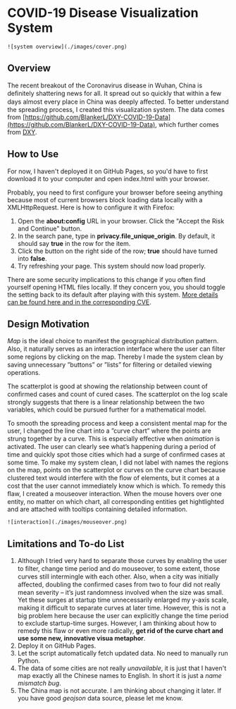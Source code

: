# COVID-19 Disease Visualization System
```
![system overview](./images/cover.png)
```
## Overview

The recent breakout of the Coronavirus disease in Wuhan, China is deﬁnitely shattering news for all. It spread out so quickly that within a few days almost every place in China was deeply aﬀected. To better understand the spreading process, I created this visualization system. The data comes from [https://github.com/BlankerL/DXY-COVID-19-Data](https://github.com/BlankerL/DXY-COVID-19-Data), which further comes from [DXY](https://ncov.dxy.cn/ncovh5/view/pneumonia).
## How to Use
For now, I haven't deployed it on GitHub Pages, so you'd have to first download it to your computer and open index.html with your browser.

Probably, you need to first configure your browser before seeing anything because most of current browsers block loading data locally with a XMLHttpRequest. Here is how to configure it with Firefox:

1. Open the **about:config** URL in your browser. Click the "Accept the Risk and Continue" button.
2. In the search pane, type in **privacy.file_unique_origin**. By default, it should say **true** in the row for the item.
3. Click the button on the right side of the row; **true** should have turned into **false**.
4. Try refreshing your page. This system should now load properly.

There are some security implications to this change if you often find yourself opening HTML files locally. If they concern you, you should toggle the setting back to its default after playing with this system. [ More details can be found here and in the corresponding CVE](https://developer.mozilla.org/en-US/docs/Web/HTTP/CORS/Errors/CORSRequestNotHttp).

## Design Motivation
*Map* is the ideal choice to manifest the geographical distribution pattern. Also, it naturally serves as an interaction interface where the user can ﬁlter some regions by clicking on the map. Thereby I made the system clean by saving unnecessary ”buttons” or ”lists” for ﬁltering or detailed viewing operations.

The scatterplot is good at showing the relationship between count of conﬁrmed cases and count of cured cases. The scatterplot on the log scale strongly suggests that there is a linear relationship between the two variables, which could be pursued further for a mathematical model.

To smooth the spreading process and keep a consistent mental map for the user, I changed the line chart into a ”curve chart” where the points are strung together by a curve. This is especially eﬀective when *animation* is activated. The user can clearly see what’s happening during a period of time and quickly spot those cities which had a surge of conﬁrmed cases at some time. To make my system clean, I did not label with names the regions on the map, points on the scatterplot or curves on the curve chart because clustered text would interfere with the ﬂow of elements, but it comes at a cost that the user cannot immediately know which is which. To remedy this ﬂaw, I created a mouseover interaction. When the mouse hovers over one entity, no matter on which chart, all corresponding entities get hightlighted and are attached with tooltips containing detailed information.
```
![interaction](./images/mouseover.png)
```
## Limitations and To-do List
1. Although I tried very hard to separate those curves by enabling the user to ﬁlter, change time period and do mouseover, to some extent, those curves still intermingle with each other. Also, when a city was initially aﬀected, doubling the conﬁrmed cases from two to four did not really mean severity – it’s just randomness involved when the size was small. Yet these surges at startup time unnecessarily enlarged my y-axis scale, making it diﬃcult to separate curves at later time. However, this is not a big problem here because the user can explicitly change the time period to exclude startup-time surges. However, I am thinking about how to remedy this flaw or even more radically, **get rid of the curve chart and use some new, innovative visua metaphor**.
2. Deploy it on GitHub Pages.
3. Let the script automatically fetch updated data. No need to manually run Python.
4. The data of some cities are not really *unavailable*, it is just that I haven't map exactly all the Chinese names to English. In short it is just a *name mismatch bug*.
5. The China map is not accurate. I am thinking about changing it later. If you have good *geojson* data source, please let me know.